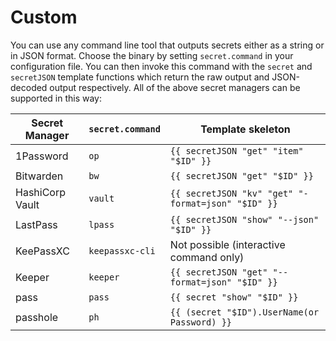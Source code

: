 # Custom

You can use any command line tool that outputs secrets either as a string or in
JSON format. Choose the binary by setting `secret.command` in your
configuration file. You can then invoke this command with the `secret` and
`secretJSON` template functions which return the raw output and JSON-decoded
output respectively. All of the above secret managers can be supported in this
way:

| Secret Manager  | `secret.command` | Template skeleton                                  |
| --------------- | ---------------- | -------------------------------------------------- |
| 1Password       | `op`             | `{{ secretJSON "get" "item" "$ID" }}`              |
| Bitwarden       | `bw`             | `{{ secretJSON "get" "$ID" }}`                     |
| HashiCorp Vault | `vault`          | `{{ secretJSON "kv" "get" "-format=json" "$ID" }}` |
| LastPass        | `lpass`          | `{{ secretJSON "show" "--json" "$ID" }}`           |
| KeePassXC       | `keepassxc-cli`  | Not possible (interactive command only)            |
| Keeper          | `keeper`         | `{{ secretJSON "get" "--format=json" "$ID" }}`     |
| pass            | `pass`           | `{{ secret "show" "$ID" }}`                        |
| passhole        | `ph`             | `{{ (secret "$ID").UserName(or Password) }}`       |
